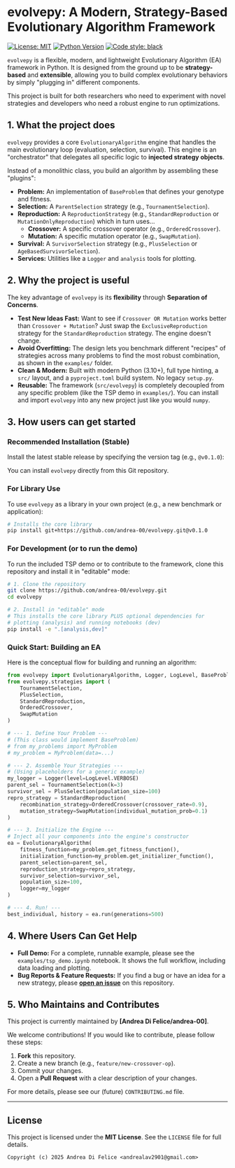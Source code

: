 # evolvepy: A Modern, Strategy-Based Evolutionary Algorithm Framework

[![License: MIT](https://img.shields.io/badge/License-MIT-yellow.svg)](https_://opensource.org/licenses/MIT)
[![Python Version](https://img.shields.io/badge/python-3.10+-blue.svg)](https_://www.python.org/downloads/)
[![Code style: black](https://img.shields.io/badge/code%20style-black-000000.svg)](https_://github.com/psf/black)

`evolvepy` is a flexible, modern, and lightweight Evolutionary Algorithm (EA) framework in Python. It is designed from the ground up to be **strategy-based** and **extensible**, allowing you to build complex evolutionary behaviors by simply "plugging in" different components.

This project is built for both researchers who need to experiment with novel strategies and developers who need a robust engine to run optimizations.

## 1. What the project does

`evolvepy` provides a core `EvolutionaryAlgorithm` engine that handles the main evolutionary loop (evaluation, selection, survival). This engine is an "orchestrator" that delegates all specific logic to **injected strategy objects**.

Instead of a monolithic class, you build an algorithm by assembling these "plugins":
* **Problem:** An implementation of `BaseProblem` that defines your genotype and fitness.
* **Selection:** A `ParentSelection` strategy (e.g., `TournamentSelection`).
* **Reproduction:** A `ReproductionStrategy` (e.g., `StandardReproduction` or `MutationOnlyReproduction`) which in turn uses...
    * **Crossover:** A specific crossover operator (e.g., `OrderedCrossover`).
    * **Mutation:** A specific mutation operator (e.g., `SwapMutation`).
* **Survival:** A `SurvivorSelection` strategy (e.g., `PlusSelection` or `AgeBasedSurvivorSelection`).
* **Services:** Utilities like a `Logger` and `analysis` tools for plotting.

## 2. Why the project is useful

The key advantage of `evolvepy` is its **flexibility** through **Separation of Concerns**.

* **Test New Ideas Fast:** Want to see if `Crossover OR Mutation` works better than `Crossover + Mutation`? Just swap the `ExclusiveReproduction` strategy for the `StandardReproduction` strategy. The engine doesn't change.
* **Avoid Overfitting:** The design lets you benchmark different "recipes" of strategies across many problems to find the most robust combination, as shown in the `examples/` folder.
* **Clean & Modern:** Built with modern Python (3.10+), full type hinting, a `src/` layout, and a `pyproject.toml` build system. No legacy `setup.py`.
* **Reusable:** The framework (`src/evolvepy`) is completely decoupled from any specific problem (like the TSP demo in `examples/`). You can install and import `evolvepy` into any new project just like you would `numpy`.

## 3. How users can get started
### Recommended Installation (Stable)
Install the latest stable release by specifying the version tag (e.g., `@v0.1.0`):

You can install `evolvepy` directly from this Git repository.

### For Library Use
To use `evolvepy` as a library in your own project (e.g., a new benchmark or application):
```bash
# Installs the core library
pip install git+https://github.com/andrea-00/evolvepy.git@v0.1.0
```

### For Development (or to run the demo)

To run the included TSP demo or to contribute to the framework, clone this repository and install it in "editable" mode:
```bash
# 1. Clone the repository
git clone https://github.com/andrea-00/evolvepy.git
cd evolvepy

# 2. Install in "editable" mode
# This installs the core library PLUS optional dependencies for
# plotting (analysis) and running notebooks (dev)
pip install -e ".[analysis,dev]"
```

### Quick Start: Building an EA

Here is the conceptual flow for building and running an algorithm:
```Python
from evolvepy import EvolutionaryAlgorithm, Logger, LogLevel, BaseProblem
from evolvepy.strategies import (
    TournamentSelection,
    PlusSelection,
    StandardReproduction,
    OrderedCrossover,
    SwapMutation
)

# --- 1. Define Your Problem ---
# (This class would implement BaseProblem)
# from my_problems import MyProblem
# my_problem = MyProblem(data=...)

# --- 2. Assemble Your Strategies ---
# (Using placeholders for a generic example)
my_logger = Logger(level=LogLevel.VERBOSE)
parent_sel = TournamentSelection(k=3)
survivor_sel = PlusSelection(population_size=100)
repro_strategy = StandardReproduction(
    recombination_strategy=OrderedCrossover(crossover_rate=0.9),
    mutation_strategy=SwapMutation(individual_mutation_prob=0.1)
)

# --- 3. Initialize the Engine ---
# Inject all your components into the engine's constructor
ea = EvolutionaryAlgorithm(
    fitness_function=my_problem.get_fitness_function(),
    initialization_function=my_problem.get_initializer_function(),
    parent_selection=parent_sel,
    reproduction_strategy=repro_strategy,
    survivor_selection=survivor_sel,
    population_size=100,
    logger=my_logger
)

# --- 4. Run! ---
best_individual, history = ea.run(generations=500)
```

## 4. Where Users Can Get Help

* **Full Demo:** For a complete, runnable example, please see the `examples/tsp_demo.ipynb` notebook. It shows the full workflow, including data loading and plotting.
* **Bug Reports & Feature Requests:** If you find a bug or have an idea for a new strategy, please **[open an issue](https://github.com/andrea-00/evolvepy_project/issues)** on this repository.

## 5. Who Maintains and Contributes

This project is currently maintained by **[Andrea Di Felice/andrea-00]**.

We welcome contributions! If you would like to contribute, please follow these steps:
1.  **Fork** this repository.
2.  Create a new branch (e.g., `feature/new-crossover-op`).
3.  Commit your changes.
4.  Open a **Pull Request** with a clear description of your changes.

For more details, please see our (future) `CONTRIBUTING.md` file.

---

## License

This project is licensed under the **MIT License**. See the `LICENSE` file for full details.

`Copyright (c) 2025 Andrea Di Felice <andrealav2901@gmail.com>`